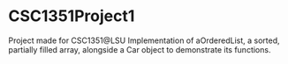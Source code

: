 # CSC1351Project1
Project made for CSC1351@LSU
Implementation of aOrderedList, a sorted, partially filled array, alongside a Car object to demonstrate its functions.

